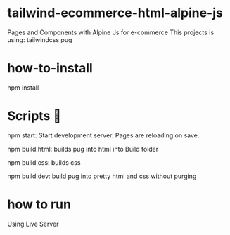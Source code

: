 # tailwind-ecommerce-html-alpine-js
Pages and Components with Alpine Js for e-commerce
This projects is using:
tailwindcss
pug

# how-to-install
 npm install

# Scripts 📃

npm start: Start development server. Pages are reloading on save.


npm build:html: builds pug into html into Build folder


npm build:css: builds css


npm build:dev: build pug into pretty html and css without purging

# how to run
Using Live Server 
